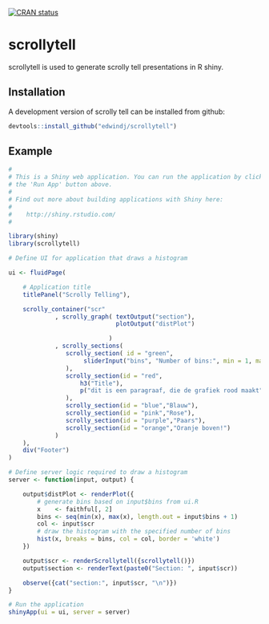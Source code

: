
<!-- README.md is generated from README.Rmd. Please edit that file -->

[![CRAN
status](https://www.r-pkg.org/badges/version/scrollytell)](https://cran.r-project.org/package=scrollytell)

# scrollytell

scrollytell is used to generate scrolly tell presentations in R shiny.

## Installation

A development version of scrolly tell can be installed from github:

``` r
devtools::install_github("edwindj/scrollytell")
```

## Example

``` r
#
# This is a Shiny web application. You can run the application by clicking
# the 'Run App' button above.
#
# Find out more about building applications with Shiny here:
#
#    http://shiny.rstudio.com/
#

library(shiny)
library(scrollytell)

# Define UI for application that draws a histogram

ui <- fluidPage(

    # Application title
    titlePanel("Scrolly Telling"),

    scrolly_container("scr"
             , scrolly_graph( textOutput("section"),
                              plotOutput("distPlot")

                            )
             , scrolly_sections(
                scrolly_section( id = "green",
                     sliderInput("bins", "Number of bins:", min = 1, max = 50, value = 30)
                ),
                scrolly_section(id = "red",
                    h3("Title"),
                    p("dit is een paragraaf, die de grafiek rood maakt")
                ),
                scrolly_section(id = "blue","Blauw"),
                scrolly_section(id = "pink","Rose"),
                scrolly_section(id = "purple","Paars"),
                scrolly_section(id = "orange","Oranje boven!")
             )
    ),
    div("Footer")
)

# Define server logic required to draw a histogram
server <- function(input, output) {

    output$distPlot <- renderPlot({
        # generate bins based on input$bins from ui.R
        x    <- faithful[, 2]
        bins <- seq(min(x), max(x), length.out = input$bins + 1)
        col <- input$scr
        # draw the histogram with the specified number of bins
        hist(x, breaks = bins, col = col, border = 'white')
    })

    output$scr <- renderScrollytell({scrollytell()})
    output$section <- renderText(paste0("Section: ", input$scr))

    observe({cat("section:", input$scr, "\n")})
}

# Run the application
shinyApp(ui = ui, server = server)
```
